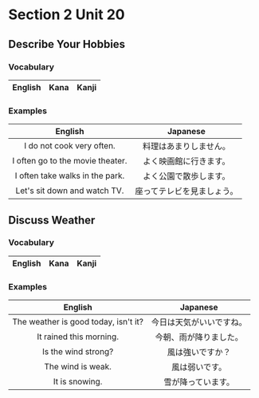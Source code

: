 # Section 2 Unit 20
## Describe Your Hobbies
### Vocabulary
| English | Kana | Kanji |
|:-------:|:----:|:-----:|

### Examples
| English | Japanese |
|:-------:|:--------:|
| I do not cook very often. | 料理はあまりしません。 |
| I often go to the movie theater. | よく映画館に行きます。 |
| I often take walks in the park. | よく公園で散歩します。 |
| Let's sit down and watch TV. | 座ってテレビを見ましょう。 |

## Discuss Weather
### Vocabulary
| English | Kana | Kanji |
|:-------:|:----:|:-----:|

### Examples
| English | Japanese |
|:-------:|:--------:|
| The weather is good today, isn't it? | 今日は天気がいいですね。 |
| It rained this morning. | 今朝、雨が降りました。 |
| Is the wind strong? | 風は強いですか？ |
| The wind is weak. | 風は弱いです。 |
| It is snowing. | 雪が降っています。 |
